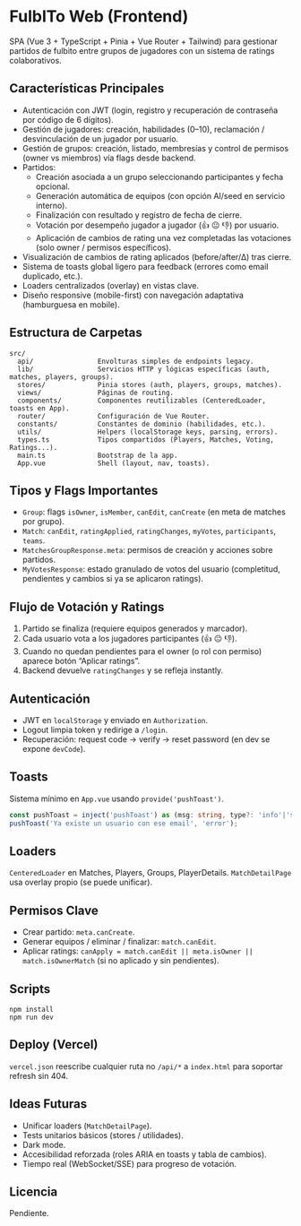 # FulbITo Web (Frontend)

SPA (Vue 3 + TypeScript + Pinia + Vue Router + Tailwind) para gestionar partidos de fulbito entre grupos de jugadores con un sistema de ratings colaborativos.

## Características Principales

- Autenticación con JWT (login, registro y recuperación de contraseña por código de 6 dígitos).
- Gestión de jugadores: creación, habilidades (0–10), reclamación / desvinculación de un jugador por usuario.
- Gestión de grupos: creación, listado, membresías y control de permisos (owner vs miembros) vía flags desde backend.
- Partidos:
  - Creación asociada a un grupo seleccionando participantes y fecha opcional.
  - Generación automática de equipos (con opción AI/seed en servicio interno).
  - Finalización con resultado y registro de fecha de cierre.
  - Votación por desempeño jugador a jugador (👍 😐 👎) por usuario.
  - Aplicación de cambios de rating una vez completadas las votaciones (solo owner / permisos específicos).
- Visualización de cambios de rating aplicados (before/after/Δ) tras cierre.
- Sistema de toasts global ligero para feedback (errores como email duplicado, etc.).
- Loaders centralizados (overlay) en vistas clave.
- Diseño responsive (mobile-first) con navegación adaptativa (hamburguesa en mobile).

## Estructura de Carpetas

```text
src/
  api/                Envolturas simples de endpoints legacy.
  lib/                Servicios HTTP y lógicas específicas (auth, matches, players, groups).
  stores/             Pinia stores (auth, players, groups, matches).
  views/              Páginas de routing.
  components/         Componentes reutilizables (CenteredLoader, toasts en App).
  router/             Configuración de Vue Router.
  constants/          Constantes de dominio (habilidades, etc.).
  utils/              Helpers (localStorage keys, parsing, errors).
  types.ts            Tipos compartidos (Players, Matches, Voting, Ratings...).
  main.ts             Bootstrap de la app.
  App.vue             Shell (layout, nav, toasts).
```

## Tipos y Flags Importantes

- `Group`: flags `isOwner`, `isMember`, `canEdit`, `canCreate` (en meta de matches por grupo).
- `Match`: `canEdit`, `ratingApplied`, `ratingChanges`, `myVotes`, `participants`, `teams`.
- `MatchesGroupResponse.meta`: permisos de creación y acciones sobre partidos.
- `MyVotesResponse`: estado granulado de votos del usuario (completitud, pendientes y cambios si ya se aplicaron ratings).

## Flujo de Votación y Ratings

1. Partido se finaliza (requiere equipos generados y marcador).
2. Cada usuario vota a los jugadores participantes (👍 😐 👎).
3. Cuando no quedan pendientes para el owner (o rol con permiso) aparece botón “Aplicar ratings”.
4. Backend devuelve `ratingChanges` y se refleja instantly.

## Autenticación

- JWT en `localStorage` y enviado en `Authorization`.
- Logout limpia token y redirige a `/login`.
- Recuperación: request code → verify → reset password (en dev se expone `devCode`).

## Toasts

Sistema mínimo en `App.vue` usando `provide('pushToast')`.

```ts
const pushToast = inject('pushToast') as (msg: string, type?: 'info'|'success'|'error') => void;
pushToast('Ya existe un usuario con ese email', 'error');
```

## Loaders

`CenteredLoader` en Matches, Players, Groups, PlayerDetails. `MatchDetailPage` usa overlay propio (se puede unificar).

## Permisos Clave

- Crear partido: `meta.canCreate`.
- Generar equipos / eliminar / finalizar: `match.canEdit`.
- Aplicar ratings: `canApply = match.canEdit || meta.isOwner || match.isOwnerMatch` (si no aplicado y sin pendientes).

## Scripts

```
npm install
npm run dev
```

## Deploy (Vercel)

`vercel.json` reescribe cualquier ruta no `/api/*` a `index.html` para soportar refresh sin 404.

## Ideas Futuras

- Unificar loaders (`MatchDetailPage`).
- Tests unitarios básicos (stores / utilidades).
- Dark mode.
- Accesibilidad reforzada (roles ARIA en toasts y tabla de cambios).
- Tiempo real (WebSocket/SSE) para progreso de votación.

## Licencia

Pendiente.

